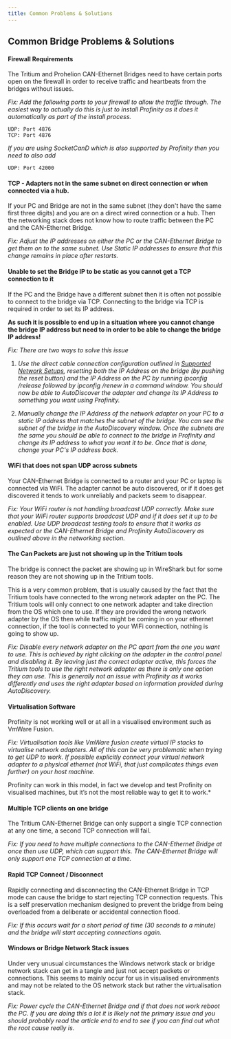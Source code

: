 ```yaml
---
title: Common Problems & Solutions
---
```


## Common Bridge Problems & Solutions

#### Firewall Requirements

The Tritium and Prohelion CAN-Ethernet Bridges need to have certain ports open on the firewall in order to receive traffic and heartbeats from the bridges without issues.

*Fix: Add the following ports to your firewall to allow the traffic through. The easiest way to actually do this is just to install Profinity as it does it automatically as part of the install process.*

    UDP: Port 4876
    TCP: Port 4876

*If you are using SocketCanD which is also supported by Profinity then you need to also add*

    UDP: Port 42000

#### TCP - Adapters not in the same subnet on direct connection or when connected via a hub.

If your PC and Bridge are not in the same subnet (they don't have the same first three digits) and you are on a direct wired connection or a hub. Then the networking stack does not know how to route traffic between the PC and the CAN-Ethernet Bridge.

*Fix: Adjust the IP addresses on either the PC or the CAN-Ethernet Bridge to get them on to the same subnet. Use Static IP addresses to ensure that this change remains in place after restarts.*

#### Unable to set the Bridge IP to be static as you cannot get a TCP connection to it

If the PC and the Bridge have a different subnet then it is often not possible to connect to the bridge via TCP.  Connecting to the bridge via TCP is required in order to set its IP address.  

**As such it is possible to end up in a situation where you cannot change the bridge IP address but need to in order to be able to change the bridge IP address!**

*Fix: There are two ways to solve this issue*

1. *Use the direct cable connection configuration outlined in [Supported Network Setups](40_Supported_Network_Setups.md), resetting both the IP Address on the bridge (by pushing the reset button) and the IP Address on the PC by running ipconfig /release followed by ipconfig /renew in a command window.  You should now be able to AutoDiscover the adapter and change its IP Address to something you want using Profinity.*

2. *Manually change the IP Address of the network adapter on your PC to a static IP address that matches the subnet of the bridge.  You can see the subnet of the bridge in the AutoDiscovery window.  Once the subnets are the same you should be able to connect to the bridge in Profinity and change its IP address to what you want it to be.  Once that is done, change your PC's IP address back.*

#### WiFi that does not span UDP across subnets

Your CAN-Ethernet Bridge is connected to a router and your PC or laptop is connected via WiFi. The adapter cannot be auto discovered, or if it does get discovered it tends to work unreliably and packets seem to disappear.

*Fix: Your WiFi router is not handling broadcast UDP correctly. Make sure that your WiFi router supports broadcast UDP and if it does set it up to be enabled. Use UDP broadcast testing tools to ensure that it works as expected or the CAN-Ethernet Bridge and Profinity AutoDiscovery as outlined above in the networking section.*

#### The Can Packets are just not showing up in the Tritium tools

The bridge is connect the packet are showing up in WireShark but for some reason they are not showing up in the Tritium tools. 

This is a very common problem, that is usually caused by the fact that the Tritium tools have connected to the wrong network adapter on the PC. The Tritium tools will only connect to one network adapter and take direction from the OS which one to use. If they are provided the wrong network adapter by the OS then while traffic might be coming in on your ethernet connection, if the tool is connected to your WiFi connection, nothing is going to show up.

*Fix: Disable every network adapter on the PC apart from the one you want to use. This is achieved by right clicking on the adapter in the control panel and disabling it. By leaving just the correct adapter active, this forces the Tritium tools to use the right network adapter as there is only one option they can use. This is generally not an issue with Profinity as it works differently and uses the right adapter based on information provided during AutoDiscovery.*

#### Virtualisation Software

Profinity is not working well or at all in a visualised environment such as VmWare Fusion.

*Fix: Virtualisation tools like VmWare fusion create virtual IP stacks to virtualise network adapters. All of this can be very problematic when trying to get UDP to work. If possible explicitly connect your virtual network adapter to a physical ethernet (not WiFi, that just complicates things even further) on your host machine.*

Profinity can work in this model, in fact we develop and test Profinity on visualised machines, but it’s not the most reliable way to get it to work.*

#### Multiple TCP clients on one bridge

The Tritium CAN-Ethernet Bridge can only support a single TCP connection at any one time, a second TCP connection will fail.
 
*Fix: If you need to have multiple connections to the CAN-Ethernet Bridge at once then use UDP, which can support this. The CAN-Ethernet Bridge will only support one TCP connection at a time.*

#### Rapid TCP Connect / Disconnect

Rapidly connecting and disconnecting the CAN-Ethernet Bridge in TCP mode can cause the bridge to start rejecting TCP connection requests. This is a self preservation mechanism designed to prevent the bridge from being overloaded from a deliberate or accidental connection flood.

*Fix: If this occurs wait for a short period of time (30 seconds to a minute) and the bridge will start accepting connections again.*

#### Windows or Bridge Network Stack issues

Under very unusual circumstances the Windows network stack or bridge network stack can get in a tangle and just not accept packets or connections. This seems to mainly occur for us in visualised environments and may not be related to the OS network stack but rather the virtualisation stack.

*Fix: Power cycle the CAN-Ethernet Bridge and if that does not work reboot the PC. If you are doing this a lot it is likely not the primary issue and you should probably read the article end to end to see if you can find out what the root cause really is.*